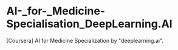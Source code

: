 # AI-_for-_Medicine-Specialisation_DeepLearning.AI
[Coursera] AI for Medicine Specialization by "deeplearning.ai".
